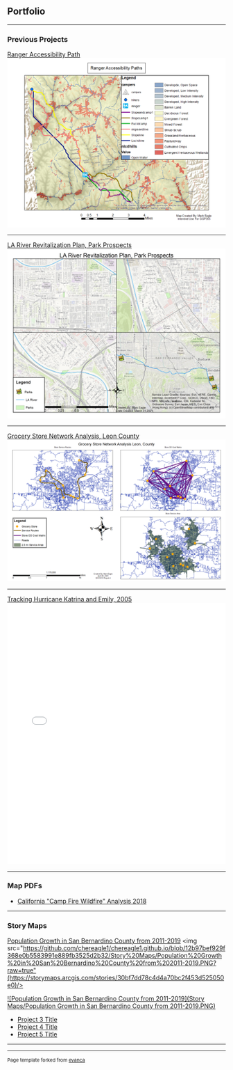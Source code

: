## Portfolio

---

### Previous Projects 

[Ranger Accessibility Path](https://github.com/chereagle1/chereagle1.github.io/blob/46d0c27a12d1707a58a32e9fea1aebb5cf1403af/images/Ranger%20Accessibility%20Paths.png)
<img src="images/Ranger%20Accessibility%20Paths.png?raw=true"/>

---
[LA River Revitalization Plan, Park Prospects](https://github.com/chereagle1/chereagle1.github.io/blob/60113849667e2a074f07f0cb50c04f9444fd7993/images/Eagle%20Project%202.jpg)
<img src="images/Eagle Project 2.jpg?raw=true"/>

---
[Grocery Store Network Analysis, Leon County](https://github.com/chereagle1/chereagle1.github.io/blob/ed976d2f79c6f9ae2ab569f7ba7a208e7c95bd77/images/Eagle%20Project%204.png) 
<img src="images/Eagle Project 4.png?raw=true"/>

---
[Tracking Hurricane Katrina and Emily, 2005](https://github.com/chereagle1/chereagle1.github.io/blob/9a8ed8b32fc4b1494f9268fd4717b8ee09891408/pdf/Assignment%207%20Eagle.pdf)
<embed src="pdf/Assignment 7 Eagle.pdf" type="application/pdf" width="100%" height="600px" />

---
### Map PDFs

- [California "Camp Fire Wildfire" Analysis 2018](https://github.com/chereagle1/chereagle1.github.io/blob/d76f9af8bfcdc81c4e2de9ec6332b14b22ed2064/pdf/Final%20Project%20Mark%20Eagle.pdf)

---
### Story Maps
[Population Growth in San Bernardino County from 2011-2019](https://storymaps.arcgis.com/stories/30bf7dd78c4d4a70bc2f453d525050e0)
<img src="https://github.com/chereagle1/chereagle1.github.io/blob/12b97bef929f368e0b5583991e889fb3525d2b32/Story%20Maps/Population%20Growth%20in%20San%20Bernardino%20County%20from%202011-2019.PNG?raw=true"(https://storymaps.arcgis.com/stories/30bf7dd78c4d4a70bc2f453d525050e0)/>


[![Population Growth in San Bernardino County from 2011-2019](Story Maps/Population Growth in San Bernardino County from 2011-2019.PNG)](https://storymaps.arcgis.com/stories/30bf7dd78c4d4a70bc2f453d525050e0)
- [Project 3 Title](http://example.com/)
- [Project 4 Title](http://example.com/)
- [Project 5 Title](http://example.com/)

---




---
<p style="font-size:11px">Page template forked from <a href="https://github.com/evanca/quick-portfolio">evanca</a></p>
<!-- Remove above link if you don't want to attibute -->
